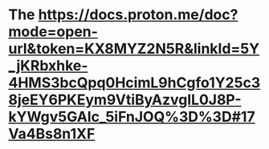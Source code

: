 # The https://docs.proton.me/doc?mode=open-url&token=KX8MYZ2N5R&linkId=5Y_jKRbxhke-4HMS3bcQpq0HcimL9hCgfo1Y25c38jeEY6PKEym9VtiByAzvglL0J8P-kYWgv5GAlc_5iFnJOQ%3D%3D#17Va4Bs8n1XF
